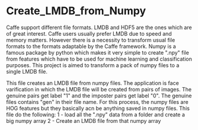 # Create_LMDB_from_Numpy

Caffe support different file formats. LMDB and HDF5 are the ones which are of great interest. Caffe users usually prefer LMDB due to speed and memory matters. However there is a necessity to transform usual file formats to the formats adaptable by the Caffe framework. Numpy is a famous package by python which makes it very simple to create ".npy" file from features which have to be used for machine learning and classification purposes. This project is aimed to transform a pack of numpy files to a single LMDB file.

This file creates an LMDB file from numpy files. The application is face varification in which the
LMDB file will be created from pairs of images. The genuine pairs get label "1" and the imposter
pairs get label "0". The genuine files contains "gen" in their file name.
For this process, the numpy files are HOG features
but they basically acn be anything saved in numpy files.
This file do the following:
1 - load all the ".npy" data from a folder and create a big numpy array
2 - Create an LMDB file from that numpy array
